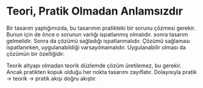# Teori, Pratik Olmadan Anlamsızdır

Bir tasarım yaptığımızda, bu tasarımın pratikteki bir sorunu çözmesi gerekir. Bunun için de önce o sorunun varlığı ispatlanmış olmalıdır. sonra tasarım gelmelidir. Sonra da çözümü sağladığı ispatlanmalıdır. Çözümü sağlaması ispatlanırken, uygulanabildiği varsayılmamalıdır. Uygulanabilir olması da çözümün bir özelliğidir.

Teorik altyapı olmadan teorik düzlemde çözüm üretilemez, bu gerekir. Ancak pratikten kopuk olduğu her nokta tasarımı zayıflatır. Dolayısıyla pratik -> teorik -> pratik akışı doğru akıştır.
